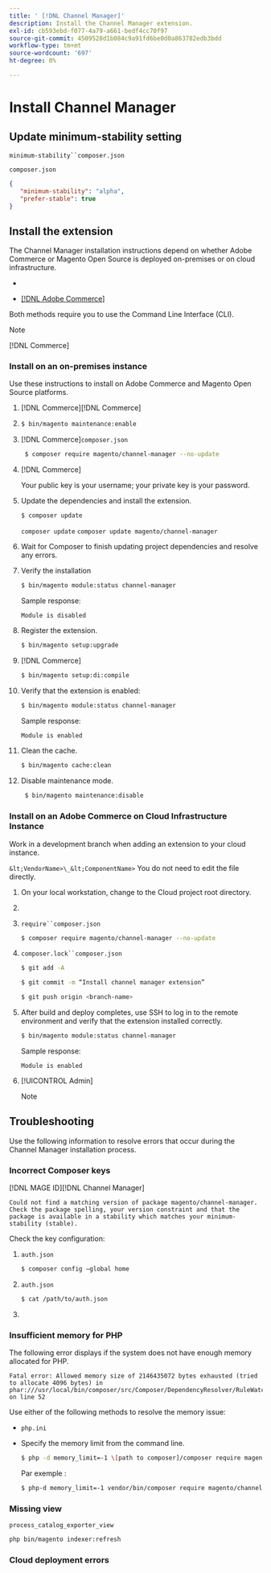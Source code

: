 ```yaml
---
title: ' [!DNL Channel Manager]'
description: Install the Channel Manager extension.
exl-id: cb593ebd-f077-4a79-a661-bedf4cc70f97
source-git-commit: 4509528d1b084c9a91fd6be0d0a863782edb3bdd
workflow-type: tm+mt
source-wordcount: '697'
ht-degree: 0%

---
```


# Install Channel Manager

[](onboard.md#prerequisites)

## Update minimum-stability setting

`minimum-stability``composer.json`

`composer.json`

```json
{
   "minimum-stability": "alpha",
   "prefer-stable": true
}
```

## Install the extension

The Channel Manager installation instructions depend on whether Adobe Commerce or Magento Open Source is deployed on-premises or on cloud infrastructure.

- [](#install-on-an-on-premises-instance)

- [[!DNL Adobe Commerce] ](#install-adobe-commerce-on-cloud-infrastructure)

Both methods require you to use the Command Line Interface (CLI).

>[!NOTE]
>
>[!DNL Commerce][](https://devdocs.magento.com/extensions/install/)

### Install on an on-premises instance

Use these instructions to install on Adobe Commerce and Magento Open Source platforms.

1. [!DNL Commerce][](https://devdocs.magento.com/guides/v2.4/install-gde/prereq/file-system-perms.html)[!DNL Commerce]

1. [](https://devdocs.magento.com/guides/v2.4/install-gde/install/cli/install-cli-subcommands-maint.html)

   ```bash
   $ bin/magento maintenance:enable
   ```

1. [!DNL Commerce]`composer.json`

   ```bash
    $ composer require magento/channel-manager --no-update
   ```

1. [!DNL Commerce]

   Your public key is your username; your private key is your password.

1. Update the dependencies and install the extension.

   ```bash
   $ composer update
   ```

   `composer update` `composer update magento/channel-manager`

1. Wait for Composer to finish updating project dependencies and resolve any errors.

1. Verify the installation

   ```bash
   $ bin/magento module:status channel-manager
   ```

   Sample response:

   ```terminal
   Module is disabled
   ```

1. Register the extension.

   ```bash
   $ bin/magento setup:upgrade
   ```

1. [!DNL Commerce]

   ```bash
   $ bin/magento setup:di:compile
   ```

1. Verify that the extension is enabled:

   ```bash
   $ bin/magento module:status channel-manager
   ```

   Sample response:

   ```bash
   Module is enabled
   ```

1. Clean the cache.

   ```bash
   $ bin/magento cache:clean
   ```

1. Disable maintenance mode.

   ```bash
    $ bin/magento maintenance:disable
   ```

### Install on an Adobe Commerce on Cloud Infrastructure Instance

Work in a development branch when adding an extension to your cloud instance.

[](https://devdocs.magento.com/cloud/env/environments-start.html#getstarted)

`&lt;VendorName>\_&lt;ComponentName>`[](https://devdocs-beta.magento.com/guides/v2.3/config-guide/config/config-php.html) You do not need to edit the file directly.

1. On your local workstation, change to the Cloud project root directory.

1. [](https://devdocs-beta.magento.com/cloud/env/environments-start.html#getstarted)

1. `require``composer.json`

   ```bash
   $ composer require magento/channel-manager --no-update
   ```

1. `composer.lock``composer.json`

   ```bash
   $ git add -A
   ```

   ```bash
   $ git commit -m “Install channel manager extension” 
   ```

   ```bash
   $ git push origin <branch-name>
   ```

1. After build and deploy completes, use SSH to log in to the remote environment and verify that the extension installed correctly.

   ```bash
   $ bin/magento module:status channel-manager
   ```

   Sample response:

   ```terminal
   Module is enabled
   ```

1. [!UICONTROL Admin][](connect.md)

   >[!NOTE]
   >
   >[](https://experienceleague.adobe.com/docs/commerce-operations/upgrade-guide/modules/upgrade.html)


## Troubleshooting

Use the following information to resolve errors that occur during the Channel Manager installation process.

### Incorrect Composer keys

[](https://devdocs.magento.com/guides/v2.4/install-gde/prereq/connect-auth.html)[!DNL MAGE ID][!DNL Channel Manager]

```terminal
Could not find a matching version of package magento/channel-manager. Check the package spelling, your version constraint and that the package is available in a stability which matches your minimum-stability (stable).
```

Check the key configuration:

1. `auth.json`

   ```bash
   $ composer config –global home
   ```

1. `auth.json`

   ```bash
   $ cat /path/to/auth.json
   ```

1. [](https://devdocs.magento.com/guides/v2.4/install-gde/prereq/connect-auth.html)

### Insufficient memory for PHP

The following error displays if the system does not have enough memory allocated for PHP.

```terminal
Fatal error: Allowed memory size of 2146435072 bytes exhausted (tried to allocate 4096 bytes) in phar:///usr/local/bin/composer/src/Composer/DependencyResolver/RuleWatchGraph.php on line 52
```

Use either of the following methods to resolve the memory issue:

- [](https://devdocs.magento.com/cloud/project/magento-app-php-ini.html#increase-php-memory-limit)`php.ini` [](https://devdocs.magento.com/guides/v2.4/install-gde/prereq/php-settings.html)

- Specify the memory limit from the command line.

   ```bash
   $ php -d memory_limit=-1 \[path to composer]/composer require magento/payment-services.
   ```

   Par exemple :

   ```bash
   $ php-d memory_limit=-1 vendor/bin/composer require magento/channel-manager
   ```

### Missing view

`process_catalog_exporter_view`[](https://devdocs.magento.com/guides/v2.4/config-guide/cli/config-cli-subcommands-index.html#config-cli-subcommands-index-reindex)

```bash
php bin/magento indexer:refresh
```

### Cloud deployment errors

[](https://devdocs.magento.com/cloud/trouble/trouble_comp-deploy-fail.html)
